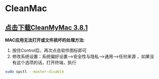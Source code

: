 # CleanMac
## [点击下载CleanMyMac 3.8.1](https://raw.githubusercontent.com/StruggleXL/CleanMac/master/CleanMyMac%203%20v3.8.1.dmg)

**MAC应用无法打开或文件损坏的处理方法:**
1. 按住Control后，再次点击软件图标即可
2. 修改系统设置：系统偏好设置—>安全性与隐私—>通用—>任何来源 ，如果没有这个选项的话，打开终端，执行
```sh
sudo spctl --master-disable
```
